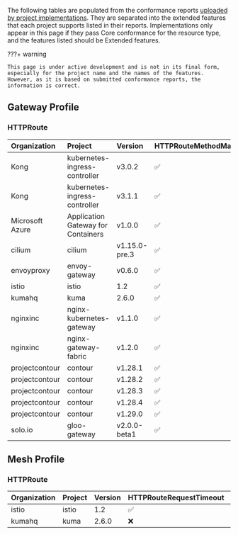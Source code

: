 
The following tables are populated from the conformance reports [uploaded by project implementations](https://github.com/kubernetes-sigs/gateway-api/tree/main/conformance/reports). They are separated into the extended features that each project supports listed in their reports.
Implementations only appear in this page if they pass Core conformance for the resource type, and the features listed should be Extended features.



???+ warning


    This page is under active development and is not in its final form,
    especially for the project name and the names of the features.
    However, as it is based on submitted conformance reports, the information is correct.


## Gateway Profile

### HTTPRoute

| Organization    | Project                            | Version       | HTTPRouteMethodMatching   | HTTPRouteQueryParamMatching   | HTTPRouteResponseHeaderModification   | HTTPRouteBackendTimeout   | HTTPRoutePortRedirect   | HTTPRoutePathRedirect   | HTTPRouteHostRewrite   | HTTPRouteSchemeRedirect   | HTTPRoutePathRewrite   | HTTPRouteParentRefPort   | HTTPRouteRequestMirror   | HTTPRouteRequestMultipleMirrors   | HTTPRouteRequestTimeout   |
|:----------------|:-----------------------------------|:--------------|:--------------------------|:------------------------------|:--------------------------------------|:--------------------------|:------------------------|:------------------------|:-----------------------|:--------------------------|:-----------------------|:-------------------------|:-------------------------|:----------------------------------|:--------------------------|
| Kong            | kubernetes-ingress-controller      | v3.0.2        | :white_check_mark:        | :white_check_mark:            | :white_check_mark:                    | :white_check_mark:        | :x:                     | :x:                     | :x:                    | :x:                       | :x:                    | :x:                      | :x:                      | :x:                               | :x:                       |
| Kong            | kubernetes-ingress-controller      | v3.1.1        | :white_check_mark:        | :white_check_mark:            | :white_check_mark:                    | :white_check_mark:        | :x:                     | :x:                     | :x:                    | :x:                       | :x:                    | :x:                      | :x:                      | :x:                               | :x:                       |
| Microsoft Azure | Application Gateway for Containers | v1.0.0        | :white_check_mark:        | :white_check_mark:            | :white_check_mark:                    | :x:                       | :white_check_mark:      | :white_check_mark:      | :white_check_mark:     | :white_check_mark:        | :white_check_mark:     | :x:                      | :x:                      | :x:                               | :x:                       |
| cilium          | cilium                             | v1.15.0-pre.3 | :white_check_mark:        | :white_check_mark:            | :white_check_mark:                    | :white_check_mark:        | :white_check_mark:      | :white_check_mark:      | :white_check_mark:     | :white_check_mark:        | :white_check_mark:     | :white_check_mark:       | :white_check_mark:       | :white_check_mark:                | :white_check_mark:        |
| envoyproxy      | envoy-gateway                      | v0.6.0        | :white_check_mark:        | :white_check_mark:            | :white_check_mark:                    | :white_check_mark:        | :white_check_mark:      | :white_check_mark:      | :white_check_mark:     | :white_check_mark:        | :white_check_mark:     | :x:                      | :white_check_mark:       | :white_check_mark:                | :white_check_mark:        |
| istio           | istio                              | 1.2           | :white_check_mark:        | :white_check_mark:            | :white_check_mark:                    | :white_check_mark:        | :white_check_mark:      | :white_check_mark:      | :white_check_mark:     | :white_check_mark:        | :white_check_mark:     | :x:                      | :white_check_mark:       | :white_check_mark:                | :white_check_mark:        |
| kumahq          | kuma                               | 2.6.0         | :white_check_mark:        | :white_check_mark:            | :white_check_mark:                    | :x:                       | :white_check_mark:      | :white_check_mark:      | :white_check_mark:     | :white_check_mark:        | :white_check_mark:     | :x:                      | :white_check_mark:       | :x:                               | :x:                       |
| nginxinc        | nginx-kubernetes-gateway           | v1.1.0        | :white_check_mark:        | :white_check_mark:            | :x:                                   | :x:                       | :white_check_mark:      | :x:                     | :white_check_mark:     | :white_check_mark:        | :white_check_mark:     | :x:                      | :x:                      | :x:                               | :x:                       |
| nginxinc        | nginx-gateway-fabric               | v1.2.0        | :white_check_mark:        | :white_check_mark:            | :x:                                   | :x:                       | :white_check_mark:      | :x:                     | :white_check_mark:     | :white_check_mark:        | :white_check_mark:     | :x:                      | :x:                      | :x:                               | :x:                       |
| projectcontour  | contour                            | v1.28.1       | :white_check_mark:        | :white_check_mark:            | :white_check_mark:                    | :white_check_mark:        | :white_check_mark:      | :white_check_mark:      | :white_check_mark:     | :white_check_mark:        | :white_check_mark:     | :x:                      | :white_check_mark:       | :white_check_mark:                | :white_check_mark:        |
| projectcontour  | contour                            | v1.28.2       | :white_check_mark:        | :white_check_mark:            | :white_check_mark:                    | :white_check_mark:        | :white_check_mark:      | :white_check_mark:      | :white_check_mark:     | :white_check_mark:        | :white_check_mark:     | :x:                      | :white_check_mark:       | :white_check_mark:                | :white_check_mark:        |
| projectcontour  | contour                            | v1.28.3       | :white_check_mark:        | :white_check_mark:            | :white_check_mark:                    | :white_check_mark:        | :white_check_mark:      | :white_check_mark:      | :white_check_mark:     | :white_check_mark:        | :white_check_mark:     | :x:                      | :white_check_mark:       | :white_check_mark:                | :white_check_mark:        |
| projectcontour  | contour                            | v1.28.4       | :white_check_mark:        | :white_check_mark:            | :white_check_mark:                    | :white_check_mark:        | :white_check_mark:      | :white_check_mark:      | :white_check_mark:     | :white_check_mark:        | :white_check_mark:     | :x:                      | :white_check_mark:       | :white_check_mark:                | :white_check_mark:        |
| projectcontour  | contour                            | v1.29.0       | :white_check_mark:        | :white_check_mark:            | :white_check_mark:                    | :white_check_mark:        | :white_check_mark:      | :white_check_mark:      | :white_check_mark:     | :white_check_mark:        | :white_check_mark:     | :x:                      | :white_check_mark:       | :white_check_mark:                | :white_check_mark:        |
| solo.io         | gloo-gateway                       | v2.0.0-beta1  | :white_check_mark:        | :white_check_mark:            | :white_check_mark:                    | :x:                       | :white_check_mark:      | :white_check_mark:      | :x:                    | :white_check_mark:        | :x:                    | :x:                      | :x:                      | :x:                               | :x:                       |

## Mesh Profile

### HTTPRoute

| Organization   | Project   | Version   | HTTPRouteRequestTimeout   | HTTPRoutePathRedirect   | HTTPRouteRequestMirror   | HTTPRoutePathRewrite   | HTTPRouteMethodMatching   | HTTPRouteRequestMultipleMirrors   | HTTPRouteBackendTimeout   | HTTPRouteResponseHeaderModification   | HTTPRoutePortRedirect   | HTTPRouteSchemeRedirect   | HTTPRouteHostRewrite   | HTTPRouteQueryParamMatching   |
|:---------------|:----------|:----------|:--------------------------|:------------------------|:-------------------------|:-----------------------|:--------------------------|:----------------------------------|:--------------------------|:--------------------------------------|:------------------------|:--------------------------|:-----------------------|:------------------------------|
| istio          | istio     | 1.2       | :white_check_mark:        | :white_check_mark:      | :white_check_mark:       | :white_check_mark:     | :white_check_mark:        | :white_check_mark:                | :white_check_mark:        | :white_check_mark:                    | :white_check_mark:      | :white_check_mark:        | :white_check_mark:     | :white_check_mark:            |
| kumahq         | kuma      | 2.6.0     | :x:                       | :white_check_mark:      | :white_check_mark:       | :white_check_mark:     | :white_check_mark:        | :x:                               | :x:                       | :white_check_mark:                    | :white_check_mark:      | :white_check_mark:        | :white_check_mark:     | :white_check_mark:            |